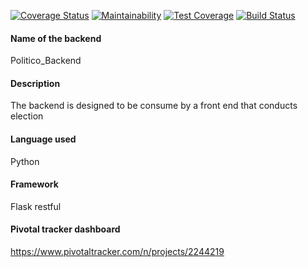 [![Coverage Status](https://coveralls.io/repos/github/AloisBlue/Politico_Backend/badge.svg?branch=master)](https://coveralls.io/github/AloisBlue/Politico_Backend?branch=master)
[![Maintainability](https://api.codeclimate.com/v1/badges/a1a46a3438e3f150b0e4/maintainability)](https://codeclimate.com/github/AloisBlue/Politico_Backend/maintainability)
[![Test Coverage](https://api.codeclimate.com/v1/badges/a1a46a3438e3f150b0e4/test_coverage)](https://codeclimate.com/github/AloisBlue/Politico_Backend/test_coverage)
[![Build Status](https://travis-ci.com/AloisBlue/Politico_Backend.svg?branch=ft-get-specific-office-163720410)](https://travis-ci.com/AloisBlue/Politico_Backend)

#### Name of the backend
Politico_Backend
#### Description
The backend is designed to be consume by a front end that conducts election
#### Language used
Python
#### Framework
Flask restful
#### Pivotal tracker dashboard
https://www.pivotaltracker.com/n/projects/2244219
